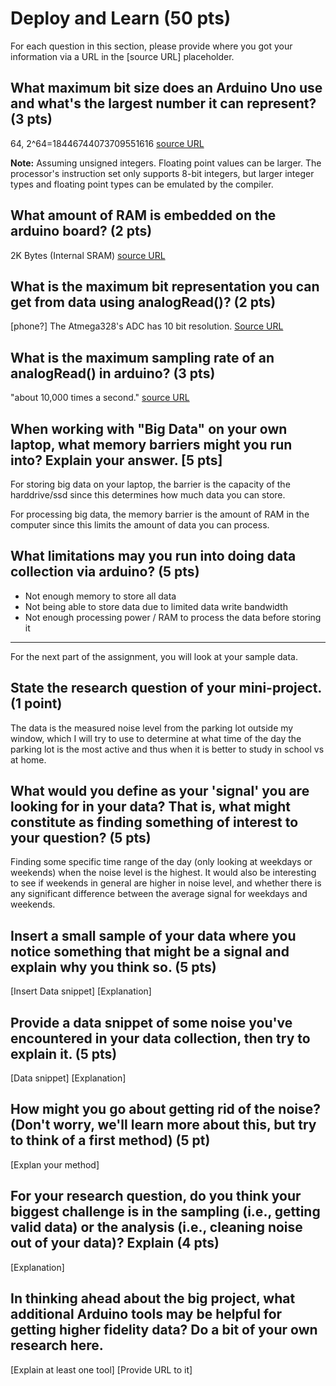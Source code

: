 Deploy and Learn (50 pts)
========

For each question in this section, please provide where you got your information via a URL in the [source URL] placeholder.  

## What maximum bit size does an Arduino Uno use and what's the largest number it can represent? (3 pts)

64,
2^64=18446744073709551616
[source URL](http://www.nongnu.org/avr-libc/user-manual/group__avr__stdint.html)

**Note:** Assuming unsigned integers. Floating point values can be larger. The processor's instruction set only supports 8-bit integers, but larger integer types and floating point types can be emulated by the compiler.

## What amount of RAM is embedded on the arduino board? (2 pts)

2K Bytes (Internal SRAM)
[source URL](http://www.atmel.com/Images/doc8161.pdf)

## What is the maximum bit representation you can get from data using analogRead()?   (2 pts)

[phone?]
The Atmega328's ADC has 10 bit resolution.
[Source URL](http://www.atmel.com/Images/doc8161.pdf)

## What is the maximum sampling rate of an analogRead() in arduino? (3 pts)

"about 10,000 times a second."
[source URL](http://arduino.cc/en/Reference/analogRead)

## When working with "Big Data" on your own laptop, what memory barriers might you run into?  Explain your answer. [5 pts]

For storing big data on your laptop, the barrier is the capacity of the harddrive/ssd since this determines how much data you can store.

For processing big data, the memory barrier is the amount of RAM in the computer since this limits the amount of data you can process.


## What limitations may you run into doing data collection via arduino? (5 pts)

* Not enough memory to store all data
* Not being able to store data due to limited data write bandwidth 
* Not enough processing power / RAM to process the data before storing it


--------------------

For the next part of the assignment, you will look at your sample data.

## State the research question of your mini-project. (1 point)
The data is the measured noise level from the parking lot outside my window, which I will try to use to determine at what time of the day the parking lot is the most active and thus when it is better to study in school vs at home.

## What would you define as your 'signal' you are looking for in your data?  That is, what might constitute as finding something of interest to your question? (5 pts)

Finding some specific time range of the day (only looking at weekdays or weekends) when the noise level is the highest. It would also be interesting to see if weekends in general are higher in noise level, and whether there is any significant difference between the average signal for weekdays and weekends.

## Insert a small sample of your data where you notice something that might be a signal and explain why you think so. (5 pts)

[Insert Data snippet]
[Explanation]

## Provide a data snippet of some noise you've encountered in your data collection, then try to explain it. (5 pts)  

[Data snippet]
[Explanation]

## How might you go about getting rid of the noise? (Don't worry, we'll learn more about this, but try to think of a first method) (5 pt)

[Explan your method]

## For your research question, do you think your biggest challenge is in the sampling (i.e., getting valid data) or the analysis (i.e., cleaning noise out of your data)?  Explain (4 pts)

[Explanation]

## In thinking ahead about the big project, what additional Arduino tools may be helpful for getting higher fidelity data?  Do a bit of your own research here.

[Explain at least one tool]
[Provide URL to it]
